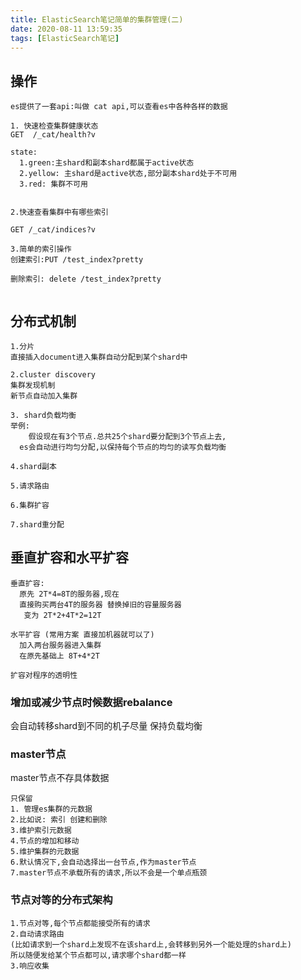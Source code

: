 ```yaml
---
title: ElasticSearch笔记简单的集群管理(二)
date: 2020-08-11 13:59:35
tags: [ElasticSearch笔记]
---
```


## 操作
```
es提供了一套api:叫做 cat api,可以查看es中各种各样的数据

1. 快速检查集群健康状态
GET  /_cat/health?v

state: 
  1.green:主shard和副本shard都属于active状态
  2.yellow: 主shard是active状态,部分副本shard处于不可用
  3.red: 集群不可用


2.快速查看集群中有哪些索引

GET /_cat/indices?v

3.简单的索引操作
创建索引:PUT /test_index?pretty

删除索引: delete /test_index?pretty


```
<!--more-->

## 分布式机制
```
1.分片
直接插入document进入集群自动分配到某个shard中

2.cluster discovery
集群发现机制 
新节点自动加入集群

3. shard负载均衡
举例:
    假设现在有3个节点.总共25个shard要分配到3个节点上去,
  es会自动进行均匀分配,以保持每个节点的均匀的读写负载均衡

4.shard副本

5.请求路由

6.集群扩容

7.shard重分配

```

## 垂直扩容和水平扩容
```
垂直扩容:
  原先 2T*4=8T的服务器,现在
  直接购买两台4T的服务器 替换掉旧的容量服务器
   变为 2T*2+4T*2=12T
   
水平扩容 (常用方案 直接加机器就可以了)
  加入两台服务器进入集群
  在原先基础上 8T+4*2T

扩容对程序的透明性

```
###     增加或减少节点时候数据rebalance
会自动转移shard到不同的机子尽量
保持负载均衡

### master节点
master节点不存具体数据
```
只保留
1. 管理es集群的元数据
2.比如说: 索引 创建和删除
3.维护索引元数据
4.节点的增加和移动
5.维护集群的元数据
6.默认情况下,会自动选择出一台节点,作为master节点
7.master节点不承载所有的请求,所以不会是一个单点瓶颈

```

### 节点对等的分布式架构
```
1.节点对等,每个节点都能接受所有的请求
2.自动请求路由
(比如请求到一个shard上发现不在该shard上,会转移到另外一个能处理的shard上)
所以随便发给某个节点都可以,请求哪个shard都一样
3.响应收集
```